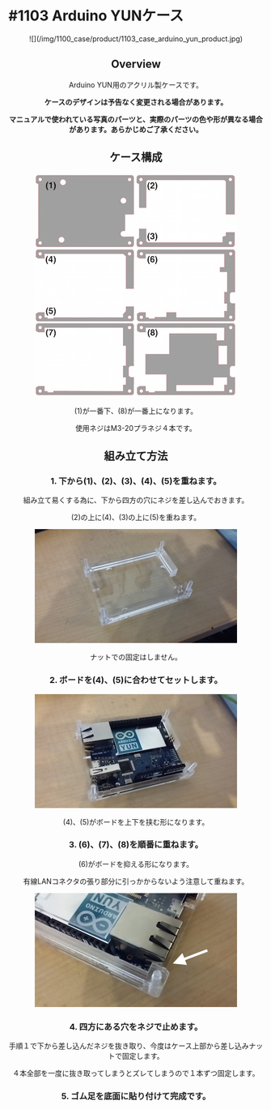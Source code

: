 # #1103 Arduino YUNケース
<center>
![](/img/1100_case/product/1103_case_arduino_yun_product.jpg)
<!--COLORME-->

## Overview
Arduino YUN用のアクリル製ケースです。

**ケースのデザインは予告なく変更される場合があります。**

**マニュアルで使われている写真のパーツと、実際のパーツの色や形が異なる場合があります。あらかじめご了承ください。**

## ケース構成

![](/img/1100_case/manual/arduino_yun00.jpg)

(1)が一番下、(8)が一番上になります。

使用ネジはM3-20プラネジ４本です。

## 組み立て方法
### 1. 下から(1)、(2)、(3)、(4)、(5)を重ねます。
組み立て易くする為に、下から四方の穴にネジを差し込んでおきます。

(2)の上に(4)、(3)の上に(5)を重ねます。

![](/img/1100_case/manual/arduino_yun_01.jpg)

ナットでの固定はしません。

### 2. ボードを(4)、(5)に合わせてセットします。

![](/img/1100_case/manual/arduino_yun_02.jpg)

(4)、(5)がボードを上下を挟む形になります。

### 3.  (6)、(7)、(8)を順番に重ねます。
(6)がボードを抑える形になります。

有線LANコネクタの張り部分に引っかからないよう注意して重ねます。

![](/img/1100_case/manual/arduino_yun_03.jpg)

### 4. 四方にある穴をネジで止めます。
手順１で下から差し込んだネジを抜き取り、今度はケース上部から差し込みナットで固定します。

４本全部を一度に抜き取ってしまうとズレてしまうので１本ずつ固定します。

### 5. ゴム足を底面に貼り付けて完成です。